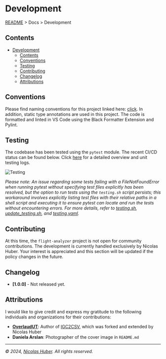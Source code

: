 # Development

[README](/README.md) > Docs > Development

## Contents

- [Development](#development)
  - [Contents](#contents)
  - [Conventions](#conventions)
  - [Testing](#testing)
  - [Contributing](#contributing)
  - [Changelog](#changelog)
  - [Attributions](#attributions)

## Conventions

Please find naming conventions for this project linked here: [click](/docs/documentation/conventions.md). In addition, static type annotations are used in this project. The code is formatted and linted in VS Code using the Black Formatter Extension and Pylint.

## Testing

The codebase has been tested using the `pytest` module. The recent CI/CD status can be found below. Click [here](https://github.com/nicolashuberIT/flight-analyzer/actions) for a detailed overview and unit testing logs. 

![Testing](https://github.com/nicolashuberIT/flight-analyzer/actions/workflows/testing.yaml/badge.svg)

*Please note: An issue regarding some tests failing with a FileNotFoundError when running pytest without specifying test files explicitly has been resolved, but the option to run tests using the `testing.sh` script persists; this workaround involves explicitly listing test files with their relative paths in a shell script and executing it to ensure pytest can locate and run the tests without encountering errors. For more details, refer to [testing.sh](/testing.sh), [update_testing.sh](/update_testing.sh), and [testing.yaml](https://github.com/nicolashuberIT/flight-analyzer/blob/main/.github/workflows/testing.yaml).*

## Contributing

At this time, the `flight-analyzer` project is not open for community contributions. The development is currently handled exclusively by Nicolas Huber. Your interest is appreciated and this section will be updated if the policy changes in the future.

## Changelog

- **[1.0.0]** - Not released yet.

## Attributions

I would like to give credit and express my gratitude to the following individuals and organizations for their contributions:

- **[OverlaudUT](https://github.com/OverloadUT/IGC2CSV)**: Author of [IGC2CSV](https://github.com/nicolashuberIT/IGC2CSV), which was forked and extended by Nicolas Huber
- **Daniela Arslan**: Photographer of the cover image in `README.md`

---

_© 2024, [Nicolas Huber](https://nicolas-huber.ch). All rights reserved._
